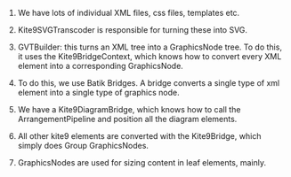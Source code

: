




1.  We have lots of individual XML files, css files, templates etc.

2.  Kite9SVGTranscoder is responsible for turning these into SVG.



3.  GVTBuilder:  this turns an XML tree into a GraphicsNode tree.   To do this, it uses the Kite9BridgeContext, which knows how to convert every XML element into a corresponding GraphicsNode.

4.  To do this, we use Batik Bridges.  A bridge converts a single type of xml element into a single type of graphics node.  

5.  We have a Kite9DiagramBridge, which knows how to call the ArrangementPipeline and position all the diagram elements.

6.  All other kite9 elements are converted with the Kite9Bridge, which simply does Group GraphicsNodes.

7.  GraphicsNodes are used for sizing content in leaf elements, mainly.

